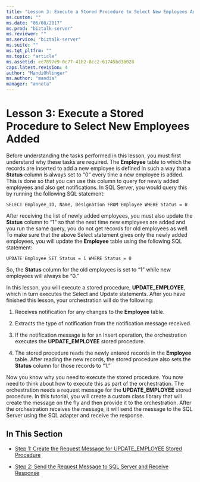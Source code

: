 ```yaml
---
title: "Lesson 3: Execute a Stored Procedure to Select New Employees Added | Microsoft Docs"
ms.custom: ""
ms.date: "06/08/2017"
ms.prod: "biztalk-server"
ms.reviewer: ""
ms.service: "biztalk-server"
ms.suite: ""
ms.tgt_pltfrm: ""
ms.topic: "article"
ms.assetid: ec7897e9-0c77-41b2-8cc2-61745bd3b028
caps.latest.revision: 4
author: "MandiOhlinger"
ms.author: "mandia"
manager: "anneta"
---
```

# Lesson 3: Execute a Stored Procedure to Select New Employees Added
Before understanding the tasks performed in this lesson, you must first understand why these tasks are required. The **Employee** table to which the records are inserted to add a new employee is defined in such a way that a **Status** column is always set to “0” every time a new employee is added. This is done so that you can use this column to query for newly added employees and also get notifications. In SQL Server, you would query this by running the following SQL statement:  
  
```  
SELECT Employee_ID, Name, Designation FROM Employee WHERE Status = 0  
```  
  
 After receiving the list of newly added employees, you must also update the **Status** column to “1” so that the next time new employees are added and you run the same query, you do not get records for old employees as well. To make sure that the above Select statement gives only the newly added employees, you will update the **Employee** table using the following SQL statement:  
  
```  
UPDATE Employee SET Status = 1 WHERE Status = 0  
```  
  
 So, the **Status** column for the old employees is set to “1” while new employees will always be “0.”  
  
 In this lesson, you will execute a stored procedure, **UPDATE_EMPLOYEE**, which in turn executes the Select and Update statements. After you have finished this lesson, your orchestration will do the following:  
  
1.  Receives notification for any changes to the **Employee** table.  
  
2.  Extracts the type of notification from the notification message received.  
  
3.  If the notification message is for an Insert operation, the orchestration executes the **UPDATE_EMPLOYEE** stored procedure.  
  
4.  The stored procedure reads the newly entered records in the **Employee** table. After reading the new records, the stored procedure also sets the **Status** column for those records to “1.”  
  
 Now you know why you need to execute the stored procedure. You now need to think about how to execute this as part of the orchestration. The orchestration needs a request message for the **UPDATE_EMPLOYEE** stored procedure. In this tutorial, you will create a custom class library that will create the message on the fly and then provide it to the orchestration. After the orchestration receives the message, it will send the message to the SQL Server using the SQL adapter and receive the response.  
  
## In This Section  
  
-   [Step 1: Create the Request Message for UPDATE_EMPLOYEE Stored Procedure](../../adapters-and-accelerators/adapter-sql/step-1-create-the-request-message-for-update-employee-stored-procedure.md)  
  
-   [Step 2: Send the Request Message to SQL Server and Receive Response](../../adapters-and-accelerators/adapter-sql/step-2-send-the-request-message-to-sql-server-and-receive-response.md)